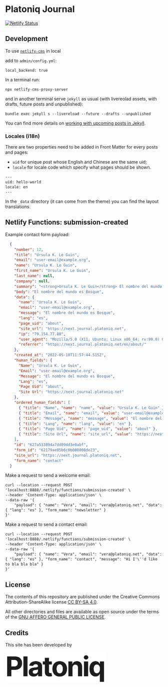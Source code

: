 # Platoniq Journal

[![Netlify Status](https://api.netlify.com/api/v1/badges/795f1c5d-b211-40d6-9ff6-4d45cbf662ca/deploy-status)](https://app.netlify.com/sites/next-wilder-journal/deploys)

## Development

To use [`netlify-cms`](https://www.netlifycms.org/docs/intro) in local

add to `admin/config.yml`:

    local_backend: true

In a terminal run:

    npx netlify-cms-proxy-server

and in another terminal serve `jekyll` as usual (with livereolad assets, with drafts, future posts and unpublished):

    bundle exec jekyll s --livereload --future --drafts --unpublished

You can find more details on [working with upcoming posts in Jekyll](https://www.fizerkhan.com/blog/posts/working-with-upcoming-posts-in-jekyll).

### Locales (i18n)

There are two properties need to be added in Front Matter for every posts and pages:

- `uid` for unique post whose English and Chinese are the same uid;
- `locale` for locale code which specify what pages should be shown.

```
---
uid: hello-world
locale: en
---
```

In the `_data` directory (it can come from the theme) you can find the layout translations.

## Netlify Functions: submission-created

Example contact form payload:

```json
  {
    "number": 12,
    "title": "Ursula K. Le Guin",
    "email": "user-email@example.org",
    "name": "Ursula K. Le Guin",
    "first_name": "Ursula K. Le Guin",
    "last_name": null,
    "company": null,
    "summary": "<strong>Ursula K. Le Guin</strong> El nombre del mundo es Bosque",
    "body": "El nombre del mundo es Bosque",
    "data": {
      "name": "Ursula K. Le Guin",
      "email": "user-email@example.org",
      "message": "El nombre del mundo es Bosque",
      "lang": "es",
      "page_uid": "about",
      "site_url": "https://next.journal.platoniq.net",
      "ip": "79.154.77.88",
      "user_agent": "Mozilla/5.0 (X11; Ubuntu; Linux x86_64; rv:99.0) Gecko/20100101 Firefox/99.0",
      "referrer": "https://next.journal.platoniq.net/en/about/"
    },
    "created_at": "2022-05-10T11:57:44.515Z",
    "human_fields": {
      "Name": "Ursula K. Le Guin",
      "Email": "user-email@example.org",
      "Message": "El nombre del mundo es Bosque",
      "Lang": "es",
      "Page Uid": "about",
      "Site Url": "https://next.journal.platoniq.net"
    },
    "ordered_human_fields": [
      { "title": "Name", "name": "name", "value": "Ursula K. Le Guin" },
      { "title": "Email", "name": "email", "value": "user-email@example.org" },
      { "title": "Message", "name": "message", "value": "El nombre del mundo es Bosque" },
      { "title": "Lang", "name": "lang", "value": "en" },
      { "title": "Page Uid", "name": "page_uid", "value": "about" },
      { "title": "Site Url", "name": "site_url", "value": "https://next.journal.platoniq.net" }
    ],
    "id": "627a533894a7dd09dd3e0abf",
    "form_id": "62179ae05b6c0b000808de23",
    "site_url": "https://next.journal.platoniq.net",
    "form_name": "contact"
  }
```

Make a request to send a welcome email:

```
curl --location --request POST 'localhost:8888/.netlify/functions/submission-created' \
--header 'Content-Type: application/json' \
--data-raw '{
    "payload": { "name": "Vera", "email": "vera@platoniq.net", "data":{ "lang": "es" }, "form_name": "newsletter" }
}'
```

Make a request to send a contact email:

```
curl --location --request POST 'localhost:8888/.netlify/functions/submission-created' \
--header 'Content-Type: application/json' \
--data-raw '{
    "payload": { "name": "Vera", "email": "vera@platoniq.net", "data":{ "lang": "es" }, "form_name": "contact", "message": "Hi I'\''d like to bla bla bla" }
}'
```

## License

The contents of this repository are published under the Creative Commons Attribution-ShareAlike license [CC BY-SA 4.0](https://creativecommons.org/licenses/by-sa/4.0/).

All other directories and files are available as open source under the terms of the [GNU AFFERO GENERAL PUBLIC LICENSE](https://opensource.org/licenses/AGPL-3.0).

## Credits

This site has been developed by

<img src="media/logo-platoniq_xxss.png" title="Platoniq Foundation" alt="Platoniq Foundation" height=100px/>


